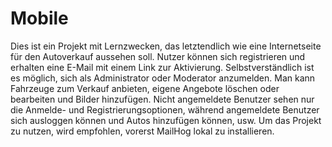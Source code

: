 # Mobile
Dies ist ein Projekt mit Lernzwecken, das letztendlich wie eine Internetseite für den Autoverkauf aussehen soll. Nutzer können sich registrieren und erhalten eine E-Mail mit einem Link zur Aktivierung. Selbstverständlich ist es möglich, sich als Administrator oder Moderator anzumelden. Man kann Fahrzeuge zum Verkauf anbieten, eigene Angebote löschen oder bearbeiten und Bilder hinzufügen. Nicht angemeldete Benutzer sehen nur die Anmelde- und Registrierungsoptionen, während angemeldete Benutzer sich ausloggen können und Autos hinzufügen können, usw.
Um das Projekt zu nutzen, wird empfohlen, vorerst MailHog lokal zu installieren.
